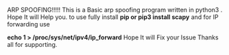 ARP SPOOFING!!!!!
This is a Basic arp spoofing program written in python3 . Hope It will Help you.
to use fully install **pip or pip3 install scapy**
and for IP forwarding use

**echo 1 > /proc/sys/net/ipv4/ip_forward**
Hope It will Fix your Issue 
Thanks all for supporting.
